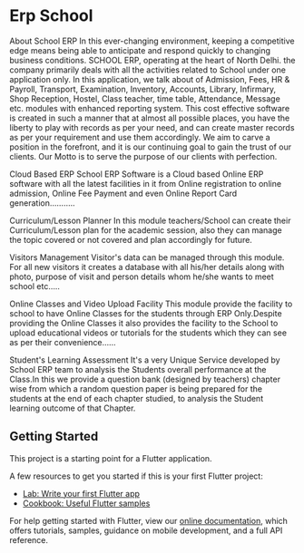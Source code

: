 # Erp School

About School ERP
In this ever-changing environment, keeping a competitive edge means being able to anticipate and respond quickly to changing business conditions. SCHOOL ERP, operating at the heart of North Delhi. the company primarily deals with all the activities related to School under one application only. In this application, we talk about of Admission, Fees, HR & Payroll, Transport, Examination, Inventory, Accounts, Library, Infirmary, Shop Reception, Hostel, Class teacher, time table, Attendance, Message etc. modules with enhanced reporting system. This cost effective software is created in such a manner that at almost all possible places, you have the liberty to play with records as per your need, and can create master records as per your requirement and use them accordingly. We aim to carve a position in the forefront, and it is our continuing goal to gain the trust of our clients. Our Motto is to serve the purpose of our clients with perfection.

Cloud Based ERP
School ERP Software is a Cloud based Online ERP software with all the latest facilities in it from Online registration to online admission, Online Fee Payment and even Online Report Card generation………..

Curriculum/Lesson Planner
In this module teachers/School can create their Curriculum/Lesson plan for the academic session, also they can manage the topic covered or not covered and plan accordingly for future.

Visitors Management
Visitor's data can be managed through this module. For all new visitors it creates a database with all his/her details along with photo, purpose of visit and person details whom he/she wants to meet school etc…..

Online Classes and Video Upload Facility
This module provide the facility to school to have Online Classes for the students through ERP Only.Despite providing the Online Classes it also provides the facility to the School to upload educational videos or tutorials for the students which they can see as per their convenience……

Student's Learning Assessment
It's a very Unique Service developed by School ERP team to analysis the Students overall performance at the Class.In this we provide a question bank (designed by teachers) chapter wise from which a random question paper is being prepared for the students at the end of each chapter studied, to analysis the Student learning outcome of that Chapter.
## Getting Started

This project is a starting point for a Flutter application.

A few resources to get you started if this is your first Flutter project:

- [Lab: Write your first Flutter app](https://flutter.dev/docs/get-started/codelab)
- [Cookbook: Useful Flutter samples](https://flutter.dev/docs/cookbook)

For help getting started with Flutter, view our
[online documentation](https://flutter.dev/docs), which offers tutorials,
samples, guidance on mobile development, and a full API reference.
